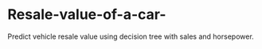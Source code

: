 # Resale-value-of-a-car-
Predict vehicle resale value using decision tree with sales and horsepower.
